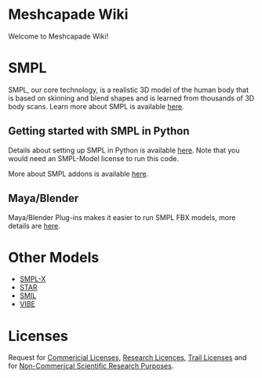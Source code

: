 # Meshcapade Wiki

Welcome to Meshcapade Wiki! 

# SMPL

SMPL, our core technology, is a realistic 3D model of the human body that is based on skinning and blend shapes and is learned from thousands of 3D body scans. Learn more about SMPL is available [here](/wiki/SMPL).

## Getting started with SMPL in Python

Details about setting up SMPL in Python is available [here](/wiki/SMPL#getting-started-with-smpl-in-python). Note that you would need an SMPL-Model license to run this code.


More about SMPL addons is available [here](/wiki/SMPL#add-ons).

## Maya/Blender

Maya/Blender Plug-ins makes it easier to run SMPL FBX models, more details are [here](#).

# Other Models

- [SMPL-X](/wiki/SMPLX)
- [STAR](/wiki/STAR)
- [SMIL](/wiki/SMIL)
- [VIBE](/wiki/VIBE)

# Licenses

Request for [Commericial Licenses](#), [Research Licences](#), [Trail Licenses](#) and for [Non-Commerical Scientific Research Purposes](#).